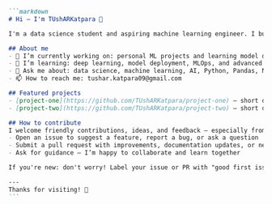 ````markdown
```markdown
# Hi — I'm TUshARKatpara 👋

I'm a data science student and aspiring machine learning engineer. I build projects related to data science, machine learning, and AI — from exploratory analyses to training models and experimenting with deep learning.

## About me
- 🔭 I’m currently working on: personal ML projects and learning model deployment
- 🌱 I’m learning: deep learning, model deployment, MLOps, and advanced ML topics
- 💬 Ask me about: data science, machine learning, AI, Python, Pandas, NumPy, scikit-learn, TensorFlow / PyTorch
- 📫 How to reach me: tushar.katpara09@gmail.com

## Featured projects
- [project-one](https://github.com/TUshARKatpara/project-one) — short description
- [project-two](https://github.com/TUshARKatpara/project-two) — short description

## How to contribute
I welcome friendly contributions, ideas, and feedback — especially from other students and beginners. Ways to contribute:
- Open an issue to suggest a feature, report a bug, or ask a question
- Submit a pull request with improvements, documentation updates, or new examples
- Ask for guidance — I’m happy to collaborate and learn together

If you're new: don't worry! Label your issue or PR with "good first issue" or mention that you're a beginner — I'll help you get started.

---
Thanks for visiting! 🚀
```
````